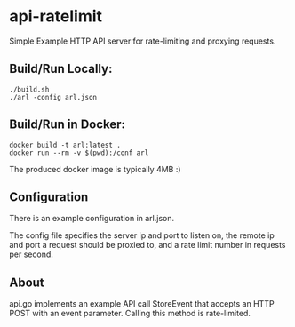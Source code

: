 # api-ratelimit

Simple Example HTTP API server for rate-limiting and proxying requests.


## Build/Run Locally:

    ./build.sh
    ./arl -config arl.json


## Build/Run in Docker:

    docker build -t arl:latest .
    docker run --rm -v $(pwd):/conf arl

The produced docker image is typically 4MB :)


## Configuration

There is an example configuration in arl.json.

The config file specifies the server ip and port to listen on, the remote ip and port a request should be proxied to, and a rate limit number in requests per second.


## About

api.go implements an example API call StoreEvent that accepts an HTTP POST with an event parameter. Calling this method is rate-limited.
